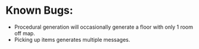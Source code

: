 # Known Bugs:

- Procedural generation will occasionally generate a floor with only 1 room off map.
- Picking up items generates multiple messages.
